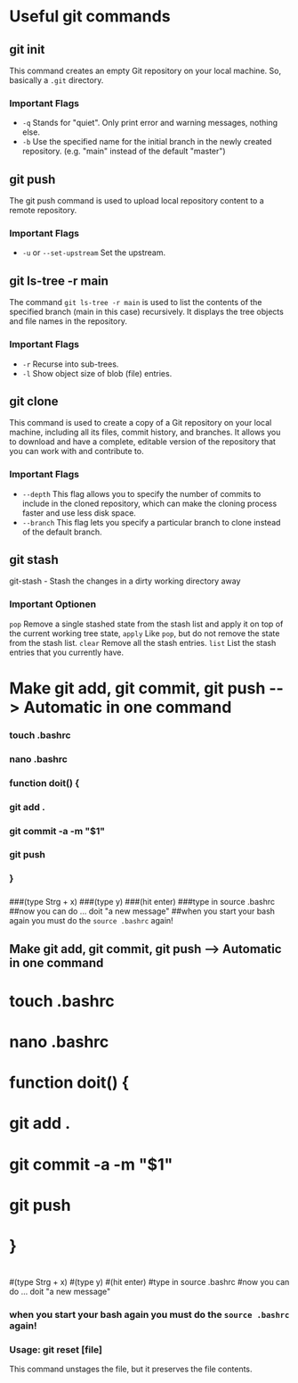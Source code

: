 # Useful git commands

## git init
This command creates an empty Git repository on your local machine. So, basically a ```.git``` directory.

### Important Flags
- ```-q``` Stands for "quiet". Only print error and warning messages, nothing else.
- ```-b``` Use the specified name for the initial branch in the newly created repository. (e.g. "main" instead of the default "master")

## git push
The git push command is used to upload local repository content to a remote repository.

### Important Flags
- ```-u``` or ```--set-upstream``` Set the upstream.

## git ls-tree -r main
The command ```git ls-tree -r main``` is used to list the contents of the specified branch (main in this case) recursively. It displays the tree objects and file names in the repository.

### Important Flags
- ```-r``` Recurse into sub-trees.
- ```-l```  Show object size of blob (file) entries.


## git clone
This command is used to create a copy of a Git repository  on your local machine, including all its files, commit history, and branches. It allows you to download and have a complete, editable version of the repository that you can work with and contribute to.

### Important Flags
- ```--depth``` This flag allows you to specify the number of commits to include in the cloned repository, which can make the cloning process faster and use less disk space. 
- ```--branch``` This flag lets you specify a particular branch to clone instead of the default branch.

## git stash 
git-stash - Stash the changes in a dirty working directory away

### Important Optionen
```pop``` Remove a single stashed state from the stash list and apply it on top of the current working tree state,
```apply``` Like ```pop```, but do not remove the state from the stash list. 
```clear``` Remove all the stash entries. 
```list``` List the stash entries that you currently have.

# Make git add, git commit, git push --> Automatic in one command
### touch .bashrc
### nano .bashrc
###
### function doit() {
### 	git add .
###	git commit -a -m "$1"
###	git push
### }
###
###(type Strg + x)
###(type y)
###(hit enter)
###type in source .bashrc
##now you can do ...  doit "a new message"
##when you start your bash again you must do the ```source .bashrc``` again!


## Make git add, git commit, git push --> Automatic in one command
# touch .bashrc
# nano .bashrc

# function doit() {
# 	git add .
#	git commit -a -m "$1"
#	git push
# }
#
#(type Strg + x)
#(type y)
#(hit enter)
#type in source .bashrc
#now you can do ...  doit "a new message"
### when you start your bash again you must do the ```source .bashrc``` again!

### Usage: git reset [file]  

This command unstages the file, but it preserves the file contents.


